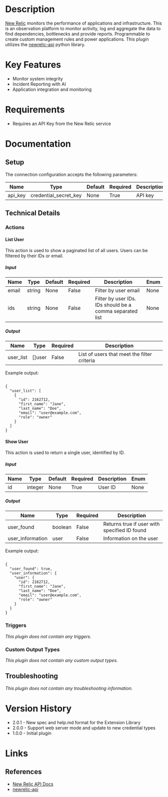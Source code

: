 # Description

[New Relic](https://www.newrelic.com) monitors the performance of applications and infrastructure.
This is an observation platform to monitor activity, log and aggregate the data to find dependencies, bottlenecks
and provide reports. Programmable to create custom management rules and power applications.
This plugin utilizes the [newrelic-api](https://pypi.python.org/pypi/newrelic-api/1.0.4) python library.

# Key Features

* Monitor system integrity
* Incident Reporting with AI
* Application integration and monitoring

# Requirements

* Requires an API Key from the New Relic service

# Documentation

## Setup

The connection configuration accepts the following parameters:

|Name|Type|Default|Required|Description|Enum|
|----|----|-------|--------|-----------|----|
|api_key|credential_secret_key|None|True|API key|None|

## Technical Details

### Actions

#### List User

This action is used to show a paginated list of all users. Users can be filtered by their IDs or email.

##### Input

|Name|Type|Default|Required|Description|Enum|
|----|----|-------|--------|-----------|----|
|email|string|None|False|Filter by user email|None|
|ids|string|None|False|Filter by user IDs. IDs should be a comma separated list|None|

##### Output

|Name|Type|Required|Description|
|----|----|--------|-----------|
|user_list|[]user|False|List of users that meet the filter criteria|

Example output:

```

{
  "user_list": [
    {
      "id": 2162712,
      "first_name": "Jane",
      "last_name": "Doe",
      "email": "user@example.com",
      "role": "owner"
    }
  ]
}

```

#### Show User

This action is used to return a single user, identified by ID.

##### Input

|Name|Type|Default|Required|Description|Enum|
|----|----|-------|--------|-----------|----|
|id|integer|None|True|User ID|None|

##### Output

|Name|Type|Required|Description|
|----|----|--------|-----------|
|user_found|boolean|False|Returns true if user with specified ID found|
|user_information|user|False|Information on the user|

Example output:

```

{
  "user_found": true,
  "user_information": {
    "user": {
      "id": 2162712,
      "first_name": "Jane",
      "last_name": "Doe",
      "email": "user@example.com",
      "role": "owner"
    }
  }
}

```

### Triggers

_This plugin does not contain any triggers._

### Custom Output Types

_This plugin does not contain any custom output types._

## Troubleshooting

_This plugin does not contain any troubleshooting information._

# Version History

* 2.0.1 - New spec and help.md format for the Extension Library
* 2.0.0 - Support web server mode and update to new credential types
* 1.0.0 - Initial plugin

# Links

## References

* [New Relic API Docs](http://new-relic-api.readthedocs.io/en/develop/examples.html)
* [newrelic-api](https://pypi.python.org/pypi/newrelic-api/1.0.4)

